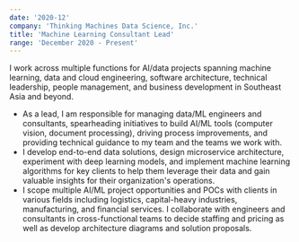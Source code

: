 ```yaml
---
date: '2020-12'
company: 'Thinking Machines Data Science, Inc.'
title: 'Machine Learning Consultant Lead'
range: 'December 2020 - Present'
---
```


I work across multiple functions for AI/data projects spanning machine learning, data and cloud engineering, software architecture, technical leadership, people management, and business development in Southeast Asia and beyond.

- As a lead, I am responsible for managing data/ML engineers and consultants, spearheading initiatives to build AI/ML tools (computer vision, document processing), driving process improvements, and providing technical guidance to my team and the teams we work with.
- I develop end-to-end data solutions, design microservice architecture, experiment with deep learning models, and implement machine learning algorithms for key clients to help them leverage their data and gain valuable insights for their organization's operations.
- I scope multiple AI/ML project opportunities and POCs with clients in various fields including logistics, capital-heavy industries, manufacturing, and financial services. I collaborate with engineers and consultants in cross-functional teams to decide staffing and pricing as well as develop architecture diagrams and solution proposals.